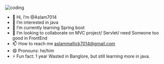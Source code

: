 
![coding](https://github.com/user-attachments/assets/8832987f-91d4-41e9-ac0f-f078cdadfd24)

- 👋 Hi, I’m @Aslam7014
- 👀 I’m interested in java
- 🌱 I’m currently learning Spring boot
- 💞️ I’m looking to collaborate on MVC project/ Servlet/ need Someone too good in FrontEnd
- 📫 How to reach me aslammallick7014@gmail.com
- 😄 Pronouns: he/him
- ⚡ Fun fact: 1 year Wasted in Banglore, but still learning more in java. 

<!---
Aslam7014/Aslam7014 is a ✨ special ✨ repository because its `README.md` (this file) appears on your GitHub profile.
You can click the Preview link to take a look at your changes.
--->
